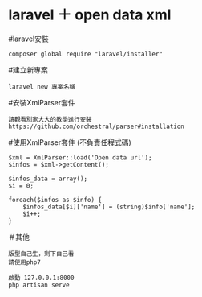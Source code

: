 # laravel ＋ open data xml 

#laravel安裝
```
composer global require "laravel/installer"
```

#建立新專案
```
laravel new 專案名稱
```

#安裝XmlParser套件
```
請觀看別家大大的教學進行安裝
https://github.com/orchestral/parser#installation
```

#使用XmlParser套件 (不負責任程式碼)
```
$xml = XmlParser::load('Open data url');
$infos = $xml->getContent();

$infos_data = array();
$i = 0;

foreach($infos as $info) {
    $infos_data[$i]['name'] = (string)$info['name'];
    $i++;
}
```

＃其他
```
版型自己生，剩下自己看
請使用php7

啟動 127.0.0.1:8000
php artisan serve
```
